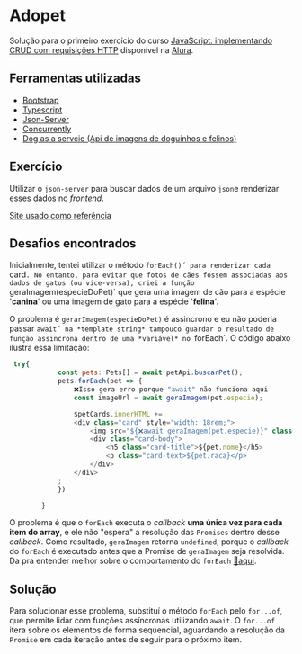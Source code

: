# Adopet

Solução para o primeiro exercício do curso [JavaScript: implementando CRUD com requisições HTTP](https://cursos.alura.com.br/course/javascript-implementando-crud-requisicoes-http) disponível na [Alura](www.alura.com.br).

## Ferramentas utilizadas

- [Bootstrap](https://getbootstrap.com)
- [Typescript](https://www.typescriptlang.org)
- [Json-Server](https://www.npmjs.com/package/json-server)
- [Concurrently](https://www.npmjs.com/package/concurrently)
- [Dog as a servcie (Api de imagens de doguinhos e felinos)](https://www.thedogapi.com)

## Exercício

Utilizar o `json-server` para buscar dados de um arquivo `json`e renderizar esses dados no *frontend*.

[Site usado como referência](https://www.petfinder.com)

## Desafios encontrados

Inicialmente, tentei utilizar o método `forEach()´ para renderizar cada `card`. No entanto, para evitar que fotos de cães fossem associadas aos dados de gatos (ou vice-versa), criei a função `geraImagem(especieDoPet)` que gera uma imagem de cão para a espécie '**canina**' ou uma imagem de gato para a espécie '**felina**'.

O problema é `gerarImagem(especieDoPet)` é assincrono e eu não poderia passar `await´ na *template string* tampouco guardar o resultado de função assincrona dentro de uma *variável* no `forEach`. 
O código abaixo ilustra essa limitação:

```javascript
 try{
            const pets: Pets[] = await petApi.buscarPet();
            pets.forEach(pet => {
                ❌Isso gera erro porque "await" não funciona aqui
                const imageUrl = await geraImagem(pet.especie);

                $petCards.innerHTML += 
                <div class="card" style="width: 18rem;">
                    <img src="${❌await geraImagem(pet.especie)}" class="card-img-top" alt="Foto do ${pet.nome}">
                    <div class="card-body">
                        <h5 class="card-title">${pet.nome}</h5>
                        <p class="card-text>${pet.raca}</p>
                    </div>
                </div>
            ;
            })

        }
```

O problema é que o `forEach` executa o *callback* **uma única vez para cada item do array**, e ele não "espera" a resolução das `Promises` dentro desse *callback*. Como resultado, `geraImagem` retorna `undefined`, porque o *callback* do `forEach` é executado antes que a Promise de `geraImagem` seja resolvida.
Da pra entender melhor sobre o comportamento do `forEach` [📗aqui](https://developer.mozilla.org/pt-BR/docs/Web/JavaScript/Reference/Global_Objects/Array/forEach).

## Solução

Para solucionar esse problema, substituí o método `forEach` pelo `for...of`, que permite lidar com funções assíncronas utilizando `await`. O `for...of` itera sobre os elementos de forma sequencial, aguardando a resolução da `Promise` em cada iteração antes de seguir para o próximo item.

